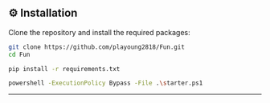 ## ⚙️ Installation
   Clone the repository and install the required packages:
   ```bash
   git clone https://github.com/playoung2818/Fun.git
   cd Fun
```
  ```bash
pip install -r requirements.txt

```
 ```bash
powershell -ExecutionPolicy Bypass -File .\starter.ps1
```
---
